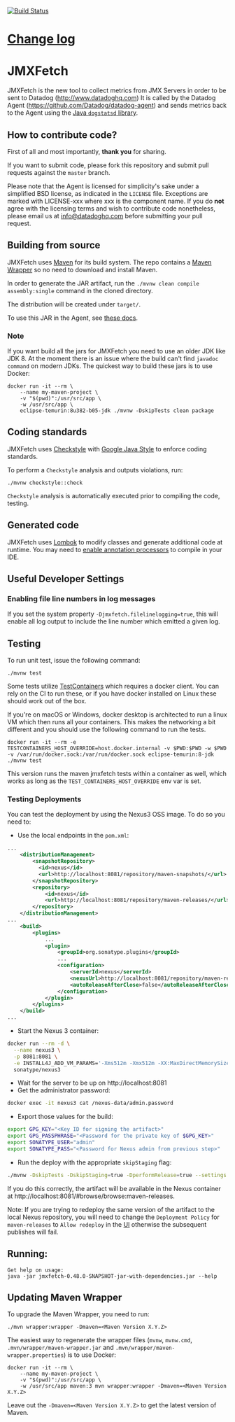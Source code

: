 [![Build Status](https://travis-ci.com/DataDog/jmxfetch.png?branch=master)](https://travis-ci.com/DataDog/jmxfetch)

# [Change log](https://github.com/DataDog/jmxfetch/blob/master/CHANGELOG.md)

# JMXFetch

JMXFetch is the new tool to collect metrics from JMX Servers in order to be sent to Datadog (http://www.datadoghq.com)
It is called by the Datadog Agent (https://github.com/Datadog/datadog-agent) and sends metrics back to the Agent using the [Java `dogstatsd` library](https://github.com/datadog/java-dogstatsd-client).

## How to contribute code?

First of all and most importantly, **thank you** for sharing.

If you want to submit code, please fork this repository and submit pull requests against the `master` branch.

Please note that the Agent is licensed for simplicity's sake
under a simplified BSD license, as indicated in the `LICENSE` file.
Exceptions are marked with LICENSE-xxx where xxx is the component name.
If you do **not** agree with the licensing terms and wish to contribute code nonetheless,
please email us at <info@datadoghq.com> before submitting your
pull request.

## Building from source

JMXFetch uses [Maven](http://maven.apache.org) for its build system. The repo contains a [Maven Wrapper](https://maven.apache.org/wrapper/) so no need to download and install Maven.

In order to generate the JAR artifact, run the `./mvnw clean compile assembly:single` command in the cloned directory.

The distribution will be created under ```target/```.

To use this JAR in the Agent, see [these docs](https://github.com/DataDog/datadog-agent/blob/main/docs/dev/checks/jmxfetch.md).

### Note

If you want build all the jars for JMXFetch you need to use an older JDK like JDK 8.
At the moment there is an issue where the build can't find `javadoc command` on modern JDKs.
The quickest way to build these jars is to use Docker:

```
docker run -it --rm \
    --name my-maven-project \
    -v "$(pwd)":/usr/src/app \
    -w /usr/src/app \
    eclipse-temurin:8u382-b05-jdk ./mvnw -DskipTests clean package
```

## Coding standards

JMXFetch uses [Checkstyle](http://checkstyle.sourceforge.net/) with [Google Java Style](http://google.github.io/styleguide/javaguide.html) to enforce coding standards.

To perform a `Checkstyle` analysis and outputs violations, run:
```
./mvnw checkstyle::check
```

`Checkstyle` analysis is automatically executed prior to compiling the code, testing.

## Generated code

JMXFetch uses [Lombok](https://projectlombok.org/) to modify classes and generate additional code at runtime.
You may need to [enable annotation processors](https://projectlombok.org/setup/overview) to compile in your IDE.

## Useful Developer Settings
### Enabling file line numbers in log messages
If you set the system property `-Djmxfetch.filelinelogging=true`, this will enable all log output to
include the line number which emitted a given log.


## Testing

To run unit test, issue the following command:
```
./mvnw test
```

Some tests utilize [TestContainers](https://www.testcontainers.org/) which requires a docker client.
You can rely on the CI to run these, or if you have docker installed on Linux these should work out of the box.

If you're on macOS or Windows, docker desktop is architected to run a linux VM which then runs all your containers.
This makes the networking a bit different and you should use the following command to run the tests.

```
docker run -it --rm -e TESTCONTAINERS_HOST_OVERRIDE=host.docker.internal -v $PWD:$PWD -w $PWD -v /var/run/docker.sock:/var/run/docker.sock eclipse-temurin:8-jdk ./mvnw test
```

This version runs the maven jmxfetch tests within a container as well, which works as long as the `TEST_CONTAINERS_HOST_OVERRIDE` env var is set.

### Testing Deployments

You can test the deployment by using the Nexus3 OSS image. To do so you need to:

- Use the local endpoints in the `pom.xml`:
```xml
...
    <distributionManagement>
        <snapshotRepository>
          <id>nexus</id>
          <url>http://localhost:8081/repository/maven-snapshots/</url>
        </snapshotRepository>
        <repository>
            <id>nexus</id>
            <url>http://localhost:8081/repository/maven-releases/</url>
        </repository>
    </distributionManagement>
...
    <build>
        <plugins>
            ...
            <plugin>
                <groupId>org.sonatype.plugins</groupId>
                ...
                <configuration>
                    <serverId>nexus</serverId>
                    <nexusUrl>http://localhost:8081/repository/maven-releases/</nexusUrl>
                    <autoReleaseAfterClose>false</autoReleaseAfterClose>
                </configuration>
            </plugin>
        </plugins>
    </build>
...
```
- Start the Nexus 3 container:
```sh
docker run --rm -d \
  --name nexus3 \
  -p 8081:8081 \
  -e INSTALL4J_ADD_VM_PARAMS='-Xms512m -Xmx512m -XX:MaxDirectMemorySize=512m -Djava.util.prefs.userRoot=/nexus-data/javaprefs' \
  sonatype/nexus3
```
- Wait for the server to be up on http://localhost:8081
- Get the administrator password:
```sh
docker exec -it nexus3 cat /nexus-data/admin.password
```
- Export those values for the build:
```sh
export GPG_KEY="<Key ID for signing the artifact>"
export GPG_PASSPHRASE="<Password for the private key of $GPG_KEY>"
export SONATYPE_USER="admin"
export SONATYPE_PASS="<Password for Nexus admin from previous step>"
```
- Run the deploy with the appropriate `skipStaging` flag:
```sh
./mvnw -DskipTests -DskipStaging=true -DperformRelease=true --settings settings.xml clean deploy
```

If you do this correctly, the artifact will be available in the Nexus container at
http://localhost:8081/#browse/browse:maven-releases.

Note: If you are trying to redeploy the same version of the artifact to the local
Nexus repository, you will need to change the `Deployment Policy` for `maven-releases`
to `Allow redeploy` in the [UI](http://localhost:8081/#admin/repository/repositories:maven-releases)
otherwise the subsequent publishes will fail.

## Running:

```
Get help on usage:
java -jar jmxfetch-0.48.0-SNAPSHOT-jar-with-dependencies.jar --help
```

## Updating Maven Wrapper

To upgrade the Maven Wrapper, you need to run:

```
./mvn wrapper:wrapper -Dmaven=<Maven Version X.Y.Z>
```

The easiest way to regenerate the wrapper files (`mvnw`, `mvnw.cmd`, `.mvn/wrapper/maven-wrapper.jar` and `.mvn/wrapper/maven-wrapper.properties`) is to use Docker:

```
docker run -it --rm \
    --name my-maven-project \
    -v "$(pwd)":/usr/src/app \
    -w /usr/src/app maven:3 mvn wrapper:wrapper -Dmaven=<Maven Version X.Y.Z>
```

Leave out the `-Dmaven=<Maven Version X.Y.Z>` to get the latest version of Maven.

